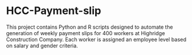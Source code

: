 # HCC-Payment-slip
This project contains Python and R scripts designed to automate the generation of weekly payment slips for 400 workers at Highridge Construction Company. Each worker is assigned an employee level based on salary and gender criteria.
